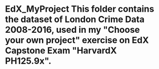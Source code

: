 # EdX_MyProject This folder contains the dataset of London Crime Data 2008-2016, used in my "Choose your own project" exercise on EdX Capstone Exam "HarvardX PH125.9x".
